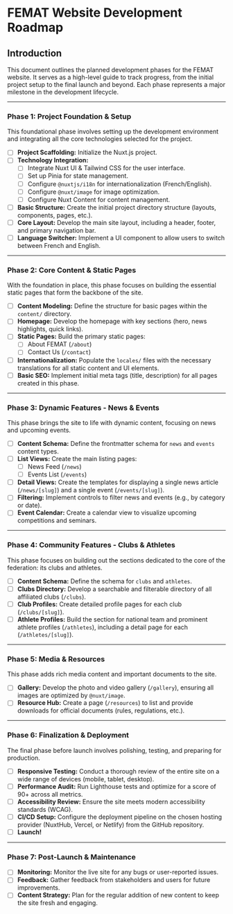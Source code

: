 # FEMAT Website Development Roadmap

## Introduction

This document outlines the planned development phases for the FEMAT website. It serves as a high-level guide to track progress, from the initial project setup to the final launch and beyond. Each phase represents a major milestone in the development lifecycle.

---

### **Phase 1: Project Foundation & Setup**

This foundational phase involves setting up the development environment and integrating all the core technologies selected for the project.

*   [ ] **Project Scaffolding:** Initialize the Nuxt.js project.
*   [ ] **Technology Integration:**
    *   [ ] Integrate Nuxt UI & Tailwind CSS for the user interface.
    *   [ ] Set up Pinia for state management.
    *   [ ] Configure `@nuxtjs/i18n` for internationalization (French/English).
    *   [ ] Configure `@nuxt/image` for image optimization.
    *   [ ] Configure Nuxt Content for content management.
*   [ ] **Basic Structure:** Create the initial project directory structure (layouts, components, pages, etc.).
*   [ ] **Core Layout:** Develop the main site layout, including a header, footer, and primary navigation bar.
*   [ ] **Language Switcher:** Implement a UI component to allow users to switch between French and English.

---

### **Phase 2: Core Content & Static Pages**

With the foundation in place, this phase focuses on building the essential static pages that form the backbone of the site.

*   [ ] **Content Modeling:** Define the structure for basic pages within the `content/` directory.
*   [ ] **Homepage:** Develop the homepage with key sections (hero, news highlights, quick links).
*   [ ] **Static Pages:** Build the primary static pages:
    *   [ ] About FEMAT (`/about`)
    *   [ ] Contact Us (`/contact`)
*   [ ] **Internationalization:** Populate the `locales/` files with the necessary translations for all static content and UI elements.
*   [ ] **Basic SEO:** Implement initial meta tags (title, description) for all pages created in this phase.

---

### **Phase 3: Dynamic Features - News & Events**

This phase brings the site to life with dynamic content, focusing on news and upcoming events.

*   [ ] **Content Schema:** Define the frontmatter schema for `news` and `events` content types.
*   [ ] **List Views:** Create the main listing pages:
    *   [ ] News Feed (`/news`)
    *   [ ] Events List (`/events`)
*   [ ] **Detail Views:** Create the templates for displaying a single news article (`/news/[slug]`) and a single event (`/events/[slug]`).
*   [ ] **Filtering:** Implement controls to filter news and events (e.g., by category or date).
*   [ ] **Event Calendar:** Create a calendar view to visualize upcoming competitions and seminars.

---

### **Phase 4: Community Features - Clubs & Athletes**

This phase focuses on building out the sections dedicated to the core of the federation: its clubs and athletes.

*   [ ] **Content Schema:** Define the schema for `clubs` and `athletes`.
*   [ ] **Clubs Directory:** Develop a searchable and filterable directory of all affiliated clubs (`/clubs`).
*   [ ] **Club Profiles:** Create detailed profile pages for each club (`/clubs/[slug]`).
*   [ ] **Athlete Profiles:** Build the section for national team and prominent athlete profiles (`/athletes`), including a detail page for each (`/athletes/[slug]`).

---

### **Phase 5: Media & Resources**

This phase adds rich media content and important documents to the site.

*   [ ] **Gallery:** Develop the photo and video gallery (`/gallery`), ensuring all images are optimized by `@nuxt/image`.
*   [ ] **Resource Hub:** Create a page (`/resources`) to list and provide downloads for official documents (rules, regulations, etc.).

---

### **Phase 6: Finalization & Deployment**

The final phase before launch involves polishing, testing, and preparing for production.

*   [ ] **Responsive Testing:** Conduct a thorough review of the entire site on a wide range of devices (mobile, tablet, desktop).
*   [ ] **Performance Audit:** Run Lighthouse tests and optimize for a score of 90+ across all metrics.
*   [ ] **Accessibility Review:** Ensure the site meets modern accessibility standards (WCAG).
*   [ ] **CI/CD Setup:** Configure the deployment pipeline on the chosen hosting provider (NuxtHub, Vercel, or Netlify) from the GitHub repository.
*   [ ] **Launch!**

---

### **Phase 7: Post-Launch & Maintenance**

*   [ ] **Monitoring:** Monitor the live site for any bugs or user-reported issues.
*   [ ] **Feedback:** Gather feedback from stakeholders and users for future improvements.
*   [ ] **Content Strategy:** Plan for the regular addition of new content to keep the site fresh and engaging. 